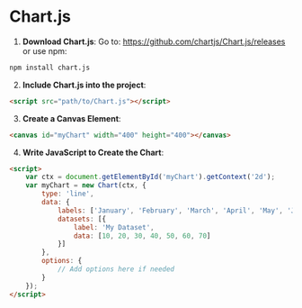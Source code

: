 # Chart.js

1. **Download Chart.js**: Go to: https://github.com/chartjs/Chart.js/releases or use npm:

```bash
npm install chart.js

```

2. **Include Chart.js into the project**:

```html
<script src="path/to/Chart.js"></script>
```

3. **Create a Canvas Element**:

```html
<canvas id="myChart" width="400" height="400"></canvas>
```

4. **Write JavaScript to Create the Chart**: 

```html
<script>
    var ctx = document.getElementById('myChart').getContext('2d');
    var myChart = new Chart(ctx, {
        type: 'line',
        data: {
            labels: ['January', 'February', 'March', 'April', 'May', 'June', 'July'],
            datasets: [{
                label: 'My Dataset',
                data: [10, 20, 30, 40, 50, 60, 70]
            }]
        },
        options: {
            // Add options here if needed
        }
    });
</script>
```
